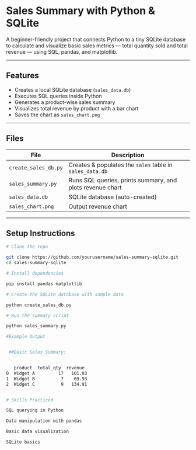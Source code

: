 #  Sales Summary with Python & SQLite

A beginner-friendly project that connects Python to a tiny SQLite database to calculate and visualize basic sales metrics — total quantity sold and total revenue — using SQL, pandas, and matplotlib.

---

##  Features

- Creates a local SQLite database (`sales_data.db`)
- Executes SQL queries inside Python
- Generates a product-wise sales summary
- Visualizes total revenue by product with a bar chart
- Saves the chart as `sales_chart.png`

---

##  Files

| File | Description |
|------|-------------|
| `create_sales_db.py` | Creates & populates the `sales` table in `sales_data.db` |
| `sales_summary.py`  | Runs SQL queries, prints summary, and plots revenue chart |
| `sales_data.db`     | SQLite database (auto-created) |
| `sales_chart.png`   | Output revenue chart |

---

##  Setup Instructions

```bash
# Clone the repo

git clone https://github.com/yourusername/sales-summary-sqlite.git
cd sales-summary-sqlite

# Install dependencies

pip install pandas matplotlib

# Create the SQLite database with sample data

python create_sales_db.py

# Run the summary script

python sales_summary.py

#Example Output


 ##Basic Sales Summary:


   product  total_qty  revenue
0  Widget A         17   101.83
1  Widget B          7    69.93
2  Widget C          9   134.91


# Skills Practiced

SQL querying in Python

Data manipulation with pandas

Basic data visualization

SQLite basics
